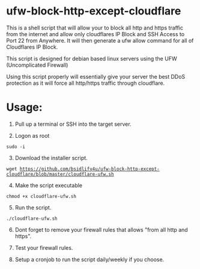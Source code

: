 # ufw-block-http-except-cloudflare
This is a shell script that will allow your to block all http and https traffic
from the internet and allow only cloudflares IP Block and SSH Access to Port 22 from Anywhere. It will then generate a ufw allow command
for all of Cloudflares IP Block.

This script is designed for debian based linux servers using the UFW (Uncomplicated Firewall)

Using this script properly will essentially give your server the best DDoS protection as it
will force all http/https traffic through cloudflare.

# Usage:

1. Pull up a terminal or SSH into the target server.

2. Logon as root

<code>sudo -i</code>

3. Download the installer script.

<code>wget https://github.com/bsidlify4u/ufw-block-http-except-cloudflare/blob/master/cloudflare-ufw.sh</code>

4. Make the script executable

<code>chmod +x cloudflare-ufw.sh</code>

5. Run the script.

<code>./cloudflare-ufw.sh</code>

6. Dont forget to remove your firewall rules that allows "from all http and https".

7. Test your firewall rules.

8. Setup a cronjob to run the script daily/weekly if you choose.
